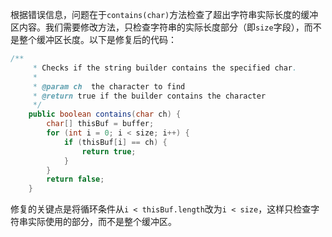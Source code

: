 根据错误信息，问题在于`contains(char)`方法检查了超出字符串实际长度的缓冲区内容。我们需要修改方法，只检查字符串的实际长度部分（即`size`字段），而不是整个缓冲区长度。以下是修复后的代码：

```java
/**
     * Checks if the string builder contains the specified char.
     *
     * @param ch  the character to find
     * @return true if the builder contains the character
     */
    public boolean contains(char ch) {
        char[] thisBuf = buffer;
        for (int i = 0; i < size; i++) {
            if (thisBuf[i] == ch) {
                return true;
            }
        }
        return false;
    }
```

修复的关键点是将循环条件从`i < thisBuf.length`改为`i < size`，这样只检查字符串实际使用的部分，而不是整个缓冲区。